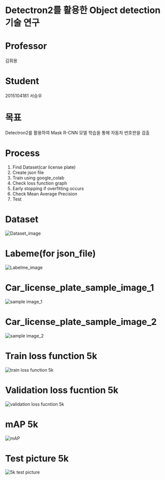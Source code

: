 # Detectron2를 활용한 Object detection 기술 연구

# Professor
김휘용

# Student
2015104181 서승우

# 목표
Detectron2를 활용하여 Mask R-CNN 모델 학습을 통해 자동차 번호판을 검출

# Process
1. Find Dataset(car license plate)
2. Create json file 
3. Train using google_colab
4. Check loss function graph
5. Early stopping if overfitting occurs
6. Check Mean Average Precision 
7. Test 

# Dataset
![Dataset_image](https://user-images.githubusercontent.com/101958056/173061521-c9a2cb0e-6e21-4657-87ba-45010a616763.png)

# Labeme(for json_file)
![Labelme_image](https://user-images.githubusercontent.com/101958056/173061681-629ed25b-1000-4039-ad58-bf3b2f7ed2bc.png)

# Car_license_plate_sample_image_1
![sample image_1](https://user-images.githubusercontent.com/101958056/172886846-42c09c77-eee7-4ecd-9a6d-d201e1559d3b.png)

# Car_license_plate_sample_image_2
![sample image_2](https://user-images.githubusercontent.com/101958056/172887558-14ffa91c-cf5a-40de-a7df-abffa9356089.png)

# Train loss function 5k
![train loss function 5k](https://user-images.githubusercontent.com/101958056/172887623-365aa1fa-dd77-4281-bc16-24e740a5a4e7.png)

# Validation loss fucntion 5k
![validation loss fucntion 5k ](https://user-images.githubusercontent.com/101958056/172887632-8fbca997-c9d1-4670-9366-d7f49542f05e.png)

# mAP 5k
![mAP](https://user-images.githubusercontent.com/101958056/172887639-98c809d7-115d-4320-951d-3c9d45a893e4.png)

# Test picture 5k
![5k test picture](https://user-images.githubusercontent.com/101958056/172887636-078382bd-ea81-46a1-9e74-f35956f4bb77.png)




